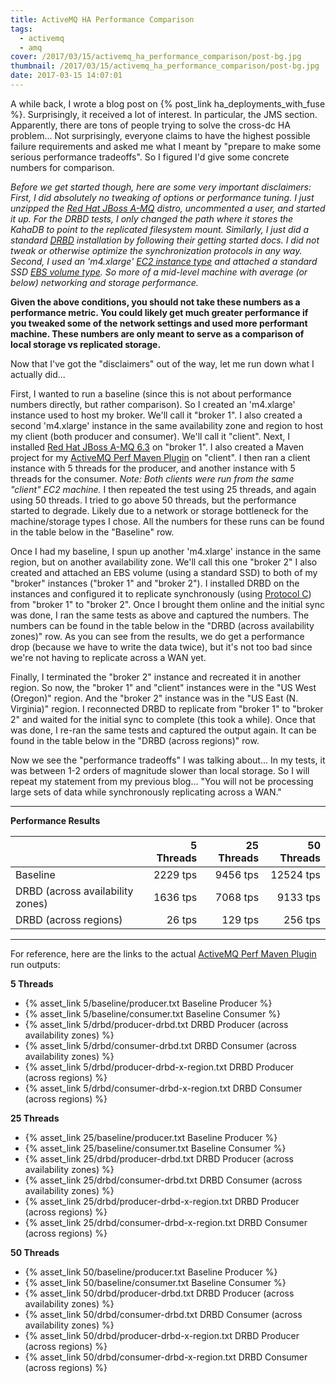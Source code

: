 ```yaml
---
title: ActiveMQ HA Performance Comparison
tags:
  - activemq
  - amq
cover: /2017/03/15/activemq_ha_performance_comparison/post-bg.jpg
thumbnail: /2017/03/15/activemq_ha_performance_comparison/post-bg.jpg
date: 2017-03-15 14:07:01
---
```



A while back, I wrote a blog post on {% post_link ha_deployments_with_fuse %}. Surprisingly, it received a lot of interest. In particular, the JMS section. Apparently, there are tons of people trying to solve the cross-dc HA problem... Not surprisingly, everyone claims to have the highest possible failure requirements and asked me what I meant by "prepare to make some serious performance tradeoffs". So I figured I'd give some concrete numbers for comparison.<!-- more -->

_Before we get started though, here are some very important disclaimers: First, I did absolutely no tweaking of options or performance tuning. I just unzipped the [Red Hat JBoss A-MQ](https://developers.redhat.com/products/amq) distro, uncommented a user, and started it up. For the DRBD tests, I only changed the path where it stores the KahaDB to point to the replicated filesystem mount. Similarly, I just did a standard [DRBD](http://drbd.org) installation by following their getting started docs. I did not tweak or otherwise optimize the synchronization protocols in any way. Second, I used an 'm4.xlarge' [EC2 instance type](https://aws.amazon.com/ec2/instance-types/) and attached a standard SSD [EBS volume type](https://aws.amazon.com/ebs/details/). So more of a mid-level machine with average (or below) networking and storage performance._

__Given the above conditions, you should not take these numbers as a performance metric. You could likely get much greater performance if you tweaked some of the network settings and used more performant machine. These numbers are only meant to serve as a comparison of local storage vs replicated storage.__

Now that I've got the "disclaimers" out of the way, let me run down what I actually did...

First, I wanted to run a baseline (since this is not about performance numbers directly, but rather comparison). So I created an 'm4.xlarge' instance used to host my broker. We'll call it "broker 1". I also created a second 'm4.xlarge' instance in the same availability zone and region to host my client (both producer and consumer). We'll call it "client". Next, I installed [Red Hat JBoss A-MQ 6.3](https://developers.redhat.com/products/amq) on "broker 1". I also created a Maven project for my [ActiveMQ Perf Maven Plugin](http://activemq.apache.org/activemq-performance-module-users-manual.html) on "client". I then ran a client instance with 5 threads for the producer, and another instance with 5 threads for the consumer. _Note: Both clients were run from the same "client" EC2 machine._ I then repeated the test using 25 threads, and again using 50 threads. I tried to go above 50 threads, but the performance started to degrade. Likely due to a network or storage bottleneck for the machine/storage types I chose. All the numbers for these runs can be found in the table below in the "Baseline" row.

Once I had my baseline, I spun up another 'm4.xlarge' instance in the same region, but on another availability zone. We'll call this one "broker 2" I also created and attached an EBS volume (using a standard SSD) to both of my "broker" instances ("broker 1" and "broker 2"). I installed DRBD on the instances and configured it to replicate synchronously (using [Protocol C](https://www.linbit.com/drbd-user-guide/users-guide-drbd-8-4/#s-replication-protocols)) from "broker 1" to "broker 2". Once I brought them online and the initial sync was done, I ran the same tests as above and captured the numbers. The numbers can be found in the table below in the "DRBD (across availability zones)" row. As you can see from the results, we do get a performance drop (because we have to write the data twice), but it's not too bad since we're not having to replicate across a WAN yet.

Finally, I terminated the "broker 2" instance and recreated it in another region. So now, the "broker 1" and "client" instances were in the "US West (Oregon)" region. And the "broker 2" instance was in the "US East (N. Virginia)" region. I reconnected DRBD to replicate from "broker 1" to "broker 2" and waited for the initial sync to complete (this took a while). Once that was done, I re-ran the same tests and captured the output again. It can be found in the table below in the "DRBD (across regions)" row.

Now we see the "performance tradeoffs" I was talking about... In my tests, it was between 1-2 orders of magnitude slower than local storage. So I will repeat my statement from my previous blog... "You will not be processing large sets of data while synchronously replicating across a WAN."

<hr/>

__Performance Results__

|                                  | 5 Threads | 25 Threads | 50 Threads |
| -------------------------------- | --------: | ---------: | ---------: |
| Baseline                         |  2229 tps |   9456 tps |  12524 tps |
| DRBD (across availability zones) |  1636 tps |   7068 tps |   9133 tps |
| DRBD (across regions)            |    26 tps |    129 tps |    256 tps |

<hr/>

For reference, here are the links to the actual [ActiveMQ Perf Maven Plugin](http://activemq.apache.org/activemq-performance-module-users-manual.html) run outputs:

__5 Threads__

 - {% asset_link 5/baseline/producer.txt Baseline Producer %}
 - {% asset_link 5/baseline/consumer.txt Baseline Consumer %}
 - {% asset_link 5/drbd/producer-drbd.txt DRBD Producer (across availability zones) %}
 - {% asset_link 5/drbd/consumer-drbd.txt DRBD Consumer (across availability zones) %}
 - {% asset_link 5/drbd/producer-drbd-x-region.txt DRBD Producer (across regions) %}
 - {% asset_link 5/drbd/consumer-drbd-x-region.txt DRBD Consumer (across regions) %}

__25 Threads__

 - {% asset_link 25/baseline/producer.txt Baseline Producer %}
 - {% asset_link 25/baseline/consumer.txt Baseline Consumer %}
 - {% asset_link 25/drbd/producer-drbd.txt DRBD Producer (across availability zones) %}
 - {% asset_link 25/drbd/consumer-drbd.txt DRBD Consumer (across availability zones) %}
 - {% asset_link 25/drbd/producer-drbd-x-region.txt DRBD Producer (across regions) %}
 - {% asset_link 25/drbd/consumer-drbd-x-region.txt DRBD Consumer (across regions) %}

__50 Threads__

 - {% asset_link 50/baseline/producer.txt Baseline Producer %}
 - {% asset_link 50/baseline/consumer.txt Baseline Consumer %}
 - {% asset_link 50/drbd/producer-drbd.txt DRBD Producer (across availability zones) %}
 - {% asset_link 50/drbd/consumer-drbd.txt DRBD Consumer (across availability zones) %}
 - {% asset_link 50/drbd/producer-drbd-x-region.txt DRBD Producer (across regions) %}
 - {% asset_link 50/drbd/consumer-drbd-x-region.txt DRBD Consumer (across regions) %}
